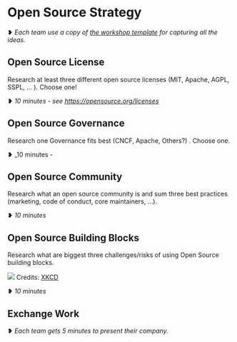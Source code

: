 # Open Source Strategy

❥ _Each team use a copy of [the workshop template](../training_output/company/template.html) for capturing all the ideas._

## Open Source License

Research at least three different open source licenses (MIT, Apache, AGPL, SSPL, ... ). Choose one! 

❥ _10 minutes - see https://opensource.org/licenses_ 

## Open Source Governance
Research one Governance fits best (CNCF, Apache, Others?) . Choose one.

❥ _10 minutes -

## Open Source Community

Research what an open source community is and sum three best practices (marketing, code of conduct, core maintainers, …).

❥ _10 minutes_ 

## Open Source Building Blocks

Research what are biggest three challenges/risks of using Open Source building blocks. 

![](https://imgs.xkcd.com/comics/dependency.png)
Credits: [XKCD](https://xkcd.com/2347/)

❥ _10 minutes_ 

## Exchange Work

❥ _Each team gets 5 minutes to present their company._

